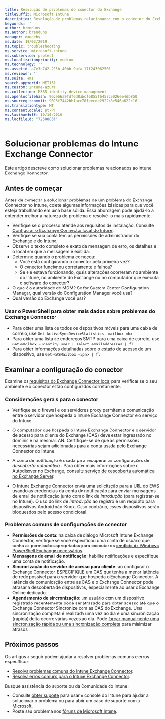 ```yaml
---
title: Resolução de problemas do conector do Exchange
titleSuffix: Microsoft Intune
description: Resolução de problemas relacionados com o conector do Exchange no local do Intune.
keywords: ''
author: brenduns
ms.author: brenduns
manager: dougeby
ms.date: 10/02/2019
ms.topic: troubleshooting
ms.service: microsoft-intune
ms.subservice: protect
ms.localizationpriority: medium
ms.technology: ''
ms.assetid: a7e3c742-295b-40bb-9afa-17f243062500
ms.reviewer: ''
ms.suite: ems
search.appverid: MET150
ms.custom: intune-azure
ms.collection: M365-identity-device-management
ms.openlocfilehash: 962e66a9fdf6d8abcf6855f645775026ee4db850
ms.sourcegitcommit: 9013f7442bbface78feecde2922e8e546a622c16
ms.translationtype: MT
ms.contentlocale: pt-PT
ms.lasthandoff: 10/16/2019
ms.locfileid: "72508836"
---
```

# <a name="troubleshoot-the-intune-exchange-connector"></a>Solucionar problemas do Intune Exchange Connector

Este artigo descreve como solucionar problemas relacionados ao Intune Exchange Connector.

## <a name="before-you-start"></a>Antes de começar

Antes de começar a solucionar problemas de um problema do Exchange Connector no Intune, colete algumas informações básicas para que você esteja trabalhando em uma base sólida. Essa abordagem pode ajudá-lo a entender melhor a natureza do problema e resolvê-lo mais rapidamente.

- Verifique se o processo atende aos requisitos de instalação. Consulte [Configurar o Exchange Connector local do Intune](exchange-connector-install.md).
- Verifique se sua conta tem as permissões de administrador do Exchange e do Intune.
- Observe o texto completo e exato da mensagem de erro, os detalhes e o local em que a mensagem é exibida.
- Determine quando o problema começou: 
  - Você está configurando o conector pela primeira vez? 
  - O conector funcionou corretamente e falhou?
  - Se ele estava funcionando, quais alterações ocorreram no ambiente do Intune, no ambiente do Exchange ou no computador que executa o software do conector?
- O que é a autoridade de MDM? Se for System Center Configuration Manager, qual versão do Configuration Manager você usa?
- Qual versão do Exchange você usa?

### <a name="use-powershell-to-get-more-data-on-exchange-connector-issues"></a>Usar o PowerShell para obter mais dados sobre problemas do Exchange Connector

- Para obter uma lista de todos os dispositivos móveis para uma caixa de correio, use `Get-ActiveSyncDeviceStatistics -mailbox mbx`
- Para obter uma lista de endereços SMTP para uma caixa de correio, use `Get-Mailbox -Identity user | select emailaddresses | fl`
- Para obter informações detalhadas sobre o estado de acesso de um dispositivo, use `Get-CASMailbox <upn> | fl`

## <a name="review-the-connector-configuration"></a>Examinar a configuração do conector

Examine os [requisitos do Exchange Connector local](exchange-connector-install.md#intune-exchange-connector-requirements) para verificar se o seu ambiente e o conector estão configurados corretamente. 

### <a name="general-considerations-for-the-connector"></a>Considerações gerais para o conector

- Verifique se o firewall e os servidores proxy permitem a comunicação entre o servidor que hospeda o Intune Exchange Connector e o serviço do Intune.

- O computador que hospeda o Intune Exchange Connector e o servidor de acesso para cliente do Exchange (CAS) deve estar ingressado no domínio e na mesma LAN. Certifique-se de que as permissões necessárias sejam adicionadas para a conta usada pelo Exchange Connector do Intune.

- A conta de notificação é usada para recuperar as configurações de *descoberta automática* . Para obter mais informações sobre o Autodisover no Exchange, consulte [serviço de descoberta automática no Exchange Server](https://docs.microsoft.com/exchange/architecture/client-access/autodiscover?view=exchserver-2016).

- O Intune Exchange Connector envia uma solicitação para a URL do EWS usando as credenciais da conta de notificação para enviar mensagens de email de notificação junto com o link de *introdução* (para registrar-se no Intune). O uso do link de *introdução* ao registro é um requisito para dispositivos Android não-Knox. Caso contrário, esses dispositivos serão bloqueados pelo acesso condicional.

### <a name="common-issues-for-connector-configurations"></a>Problemas comuns de configurações de conector

- **Permissões de conta**: na caixa de diálogo Microsoft Intune Exchange Connector, verifique se você especificou uma conta de usuário que tenha as permissões apropriadas para executar os [cmdlets do Windows PowerShell Exchange necessários](exchange-connector-install.md#exchange-cmdlet-requirements).
- **Mensagens de email de notificação**: habilite notificações e especifique uma conta de notificação.
- **Sincronização do servidor de acesso para cliente**: ao configurar o Exchange Connector, ESPECIFIQUE um CAS que tenha a menor latência de rede possível para o servidor que hospeda o Exchange Connector. A latência de comunicação entre as CAS e o Exchange Connector pode atrasar a descoberta de dispositivos, especialmente ao usar o Exchange Online dedicado.
- **Agendamento de sincronização**: um usuário com um dispositivo registrado recentemente pode ser atrasado para obter acesso até que o Exchange Connector Sincronize com as CAS do Exchange. Uma sincronização completa é realizada uma vez ao dia e uma sincronização (rápida) delta ocorre várias vezes ao dia. Pode [forçar manualmente uma sincronização rápida ou uma sincronização completa](exchange-connector-install.md#manually-force-a-quick-sync-or-full-sync) para minimizar atrasos.

## <a name="next-steps"></a>Próximos passos
Os artigos a seguir podem ajudar a resolver problemas comuns e erros específicos:

- [Resolva problemas comuns do Intune Exchange Connector](troubleshoot-exchange-connector-common-problems.md).
- [Resolva erros comuns para o Intune Exchange Connector](troubleshoot-exchange-connector-common-errors.md).

Busque assistência do suporte ou da Comunidade do Intune:

- Consulte [obter suporte](../fundamentals/get-support.md) para usar o console do Intune para ajudar a solucionar o problema ou para abrir um caso de suporte com a Microsoft. 
- Poste seu problema nos [fóruns de Microsoft Intune](https://social.technet.microsoft.com/Forums/en-US/home?forum=microsoftintuneprod).  

